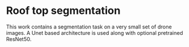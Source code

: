 # Roof top segmentation

This work contains a segmentation task on a very small set of drone images. 
A Unet based architecture is used along with optional pretrained ResNet50. 
